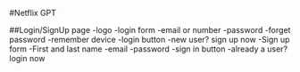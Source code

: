 #Netflix GPT

##Login/SignUp page
    -logo
    -login form
        -email or number
        -password
        -forget password
        -remember device
        -login button
        -new user? sign up now
    -Sign up form
        -First and last name
        -email
        -password
        -sign in button
        -already a user? login now